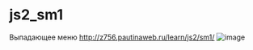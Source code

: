# js2_sm1
Выпадающее меню http://z756.pautinaweb.ru/learn/js2/sm1/
![image](https://github.com/reginadanilkina/js2_sm1/assets/146034775/255cc4c4-8a76-4d78-ba70-387dea2384e4)

